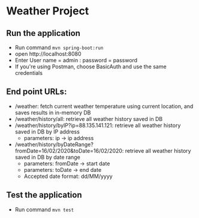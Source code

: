 # Weather Project
## Run the application
- Run command `mvn spring-boot:run`
- open http://localhost:8080
- Enter User name = admin : password = password
- If you're using Postman, choose BasicAuth and use the same credentials

## End point URLs:
- /weather: fetch current weather temperature using current location, and saves results in in-memory DB
- /weather/history/all: retrieve all weather history saved in DB
- /weather/history/byIP?ip=88.135.141.121: retrieve all weather history saved in DB by IP address
  - parameters: ip -> ip address
- /weather/history/byDateRange?fromDate=16/02/2020&toDate=16/02/2020: retrieve all weather history saved in DB by date range
  - parameters: fromDate -> start date
  - parameters: toDate -> end date
  - Accepted date format: dd/MM/yyyy

## Test the application
- Run command `mvn test`

